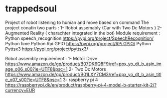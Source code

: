 # trappedsoul
Project of robot listening to human and move based on command 
The project conatin two parts : 
1- Robot assemably (Car with Two Dc Motors ) 
2- Augmented Reality ( charachter integrated in the bot)
Module  requirement :
Python speech_recognition https://pypi.org/project/SpeechRecognition/
Python time
Python Rpi GPIO https://pypi.org/project/RPi.GPIO/
Python  Pyttsx3 https://pypi.org/project/pyttsx3/


Robot assembly requirement :
1- Motor Drive  https://www.amazon.de/gp/product/B07DK6Q8F9/ref=ppx_yo_dt_b_asin_image_o06_s00?ie=UTF8&psc=1
2- Two Dc Motors https://www.amazon.de/gp/product/B01LXY7CM3/ref=ppx_yo_dt_b_asin_title_o07_s00?ie=UTF8&psc=1
3- raspberry pi 4  https://raspberrypi.dk/en/product/raspberry-pi-4-model-b-starter-kit-2/?currency=EUR
